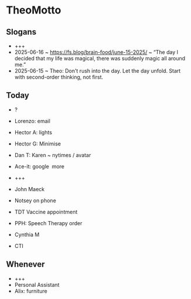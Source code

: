 # TheoMotto


## Slogans

* +++
* 2025-06-16 ~ https://fs.blog/brain-food/june-15-2025/ ~ “The day I decided that my life was magical, there was suddenly magic all around me.”
* 2025-06-15 ~ Theo: Don't rush into the day. Let the day unfold. Start with second-order thinking, not first. 

## Today

* ?
* Lorenzo: email
* Hector A: lights
* Hector G: Minimise
* Dan T: Karen ~ nytimes / avatar
* Ace-it: google 
more

* +++

* John Maeck
* Notsey on phone
* TDT Vaccine appointment
* PPH: Speech Therapy order
* Cynthia M
* CTI

## Whenever

* +++
* Personal Assistant
* Alix: furniture





